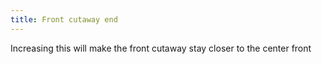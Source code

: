 ```yaml
---
title: Front cutaway end
---
```


Increasing this will make the front cutaway stay closer to the center front

